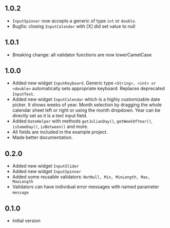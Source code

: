 ## 1.0.2

- `InputSpinner` now accepts a generic of type `int` or `double`.
- Bugfix: closing `InputCalendar` with \[X\] did set value to null

## 1.0.1
- Breaking change: all validator functions are now lowerCamelCase

## 1.0.0

- Added new widget `InputKeyboard`.
 Generic type `<String>, <int> or <double>` automatically sets appropriate keyboard. 
 Replaces deprecated `InputText`.
- Added new widget `InputCalendar` which is a highly customizable
 date picker. It shows weeks of year.
 Month selection by dragging the whole calendar sheet left or right
 or using the month dropdown.
 Year can be directly set as it is a text input field.
- Added `DateHelper` with methods `getJulianDay()`,
 `getWeekOfYear()`, `isSameDay()`, `isBetween()` and more.
- All fields are included in the example project.
- Made better documentation.

## 0.2.0

- Added new widget `InputSlider`
- Added new widget `InputSpinner`
- Added some reusable validators: `NotNull, Min, MinLength, Max, MaxLength`
- Validators can have individual error messages with named parameter `message`

## 0.1.0

- Initial version

